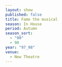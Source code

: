 ```yaml
---
layout: show
published: false
title: Fame the musical
season: In House
period: Autumn
season_sort: 
  - "90"
  - 90
year: "97_98"
venue: 
  - New Theatre
---
```



